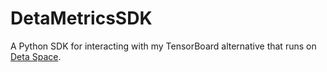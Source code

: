 # DetaMetricsSDK

A Python SDK for interacting with my TensorBoard alternative that runs on [Deta Space](https://deta.space).
